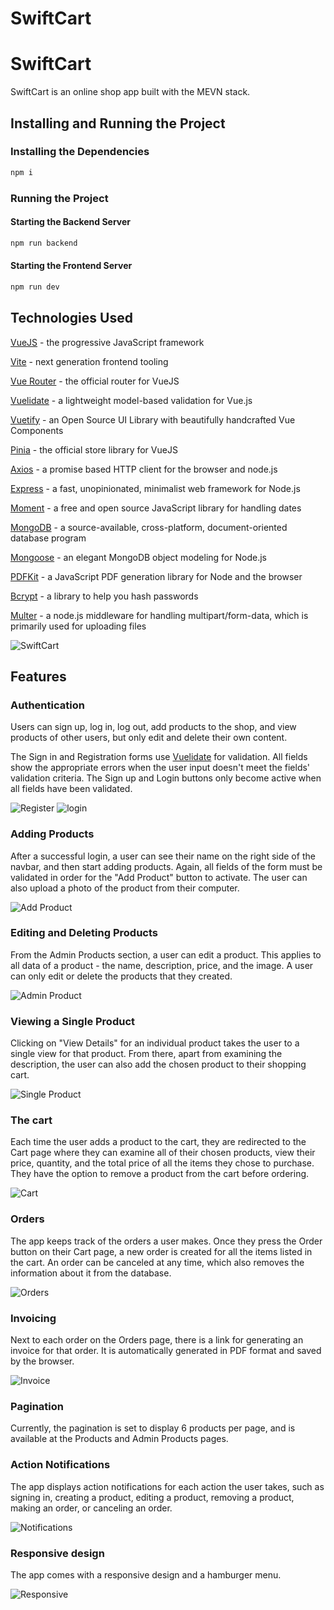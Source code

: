 # SwiftCart

# SwiftCart

SwiftCart is an online shop app built with the MEVN stack.

## Installing and Running the Project

### Installing the Dependencies

```js
npm i
```

### Running the Project

#### Starting the Backend Server

```js
npm run backend
```

#### Starting the Frontend Server

```js
npm run dev
```

## Technologies Used

[VueJS](https://vuejs.org/) - the progressive JavaScript framework

[Vite](https://vitejs.dev/) - next generation frontend tooling

[Vue Router](https://router.vuejs.org/) - the official router for VueJS

[Vuelidate](https://vuelidate-next.netlify.app/) - a lightweight model-based validation for Vue.js

[Vuetify](https://vuetifyjs.com/en/) - an Open Source UI Library with beautifully handcrafted Vue Components

[Pinia](https://pinia.vuejs.org/) - the official store library for VueJS

[Axios](https://axios-http.com/) - a promise based HTTP client for the browser and node.js

[Express](https://expressjs.com/) - a fast, unopinionated, minimalist web framework for Node.js

[Moment](https://momentjs.com/) - a free and open source JavaScript library for handling dates

[MongoDB](https://www.mongodb.com/) - a source-available, cross-platform, document-oriented database program

[Mongoose](https://mongoosejs.com/) - an elegant MongoDB object modeling for Node.js

[PDFKit](https://pdfkit.org/) - a JavaScript PDF generation library for Node and the browser

[Bcrypt](https://www.npmjs.com/package/bcrypt) - a library to help you hash passwords

[Multer](https://www.npmjs.com/package/multer) - a node.js middleware for handling multipart/form-data, which is primarily used for uploading files

![SwiftCart](./src/assets/images/readme/SwiftCart.jpg)

## Features

### Authentication

Users can sign up, log in, log out, add products to the shop, and view products of other users, but only edit and delete their own content.

The Sign in and Registration forms use [Vuelidate](https://vuelidate-next.netlify.app/) for validation. All fields show the appropriate errors when the user input doesn't meet the fields' validation criteria. The Sign up and Login buttons only become active when all fields have been validated.

![Register](./src/assets/images/readme/registration.jpg)
![login](./src/assets/images/readme/login.jpg)

### Adding Products

After a successful login, a user can see their name on the right side of the navbar, and then start adding products. Again, all fields of the form must be validated in order for the "Add Product" button to activate. The user can also upload a photo of the product from their computer.

![Add Product](./src/assets/images/readme/addProduct.jpg)

### Editing and Deleting Products

From the Admin Products section, a user can edit a product. This applies to all data of a product - the name, description, price, and the image. A user can only edit or delete the products that they created.

![Admin Product](./src/assets/images/readme/adminProducts.jpg)

### Viewing a Single Product

Clicking on "View Details" for an individual product takes the user to a single view for that product. From there, apart from examining the description, the user can also add the chosen product to their shopping cart.

![Single Product](./src/assets/images/readme/singleProduct.jpg)

### The cart

Each time the user adds a product to the cart, they are redirected to the Cart page where they can examine all of their chosen products, view their price, quantity, and the total price of all the items they chose to purchase. They have the option to remove a product from the cart before ordering.

![Cart](./src/assets/images/readme/cart.jpg)

### Orders

The app keeps track of the orders a user makes. Once they press the Order button on their Cart page, a new order is created for all the items listed in the cart. An order can be canceled at any time, which also removes the information about it from the database.

![Orders](./src/assets/images/readme/orders.jpg)

### Invoicing

Next to each order on the Orders page, there is a link for generating an invoice for that order. It is automatically generated in PDF format and saved by the browser.

![Invoice](./src/assets/images/readme/invoice.jpg)

### Pagination

Currently, the pagination is set to display 6 products per page, and is available at the Products and Admin Products pages.

### Action Notifications

The app displays action notifications for each action the user takes, such as signing in, creating a product, editing a product, removing a product, making an order, or canceling an order.

![Notifications](./src/assets/images/readme/notifications.jpg)

### Responsive design

The app comes with a responsive design and a hamburger menu.

![Responsive](./src/assets/images/readme/responsive.jpg)
